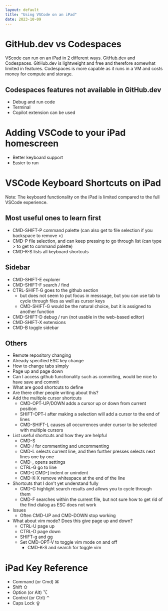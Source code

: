 ```yaml
---
layout: default
title: "Using VSCode on an iPad"
date: 2023-10-09
---
```


# GitHub.dev vs Codespaces

VScode can run on an iPad in 2 different ways. GitHub.dev and Codespaces. GitHub.dev is lightweight and free and therefore somewhat limited in features. Codespaces is more capable as it runs in a VM and costs money for compute and storage.

## Codespaces features not available in GitHub.dev

- Debug and run code
- Terminal
- Copilot extension can be used

# Adding VSCode to your iPad homescreen

- Better keyboard support
- Easier to run

# VSCode Keyboard Shortcuts on iPad

Note: The keyboard functionality on the iPad is limited compared to the full VSCode experience.

## Most useful ones to learn first

- CMD-SHIFT-P command palette (can also get to file selection if you backspace to remove >)
- CMD-P file selection, and can keep pressing to go through list (can type > to get to command palette)
- CMD-K-S lists all keyboard shortcuts

## Sidebar

- CMD-SHIFT-E explorer
- CMD-SHIFT-F search / find
- CTRL-SHIFT-G goes to the github section
    - but does not seem to put focus in messsage, but you can use tab to cycle through files as well as cursor keys
    - CMD-SHIFT-G would be the natural choice, but it is assigned to another function
- CMD-SHIFT-D debug / run (not usable in the web-based editor)
- CMD-SHIFT-X extensions
- CMD-B toggle sidebar

## Others

- Remote repository changing
- Already specified ESC key change
- How to change tabs simply
- Page up and page down
- Can I access github functionality such as commiting, would be nice to have save and commit
- What are good shortcuts to define
- Are there other people writing about this?
- Add the multiple cursor shortcuts
    - CMD-OPT-UP/DOWN adds a cursor up or down from current position
    - SHIFT-OPT-i after making a selection will add a cursor to the end of lines
    - CMD-SHIFT-L causes all occurrences under cursor to be selected with multiple cursors
- List useful shortcuts and how they are helpful
    - CMD-S
    - CMD-/ for commenting and uncommenting
    - CMD-L selects current line, and then further presses selects next lines one by one
    - CMD-, opens settings
    - CTRL-G go to line
    - CMD-[ CMD-] indent or unindent
    - CMD-K-X remove whitespace at the end of the line
- Shortcuts that I don't yet understand fully
    - CMD-G highlight search results and allows you to cycle through them
    - CMD-F searches within the current file, but not sure how to get rid of the find dialog as ESC does not work
- Issues
    - Often CMD-UP and CMD-DOWN stop working
- What about vim mode? Does this give page up and down?
    - CTRL-U page up
    - CTRL-D page down
    - SHIFT-g and gg
    - Set CMD-OPT-V to toggle vim mode on and off
        - CMD-K-S and search for toggle vim

# iPad Key Reference

- Command (or Cmd) ⌘
- Shift ⇧
- Option (or Alt) ⌥
- Control (or Ctrl) ⌃
- Caps Lock ⇪

